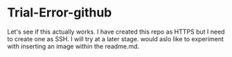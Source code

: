 # Trial-Error-github

Let's see if this actually works.
I have created this repo as HTTPS but I need to create one as SSH. I will try at a later stage. would aslo like to experiment with inserting an image within the readme.md.